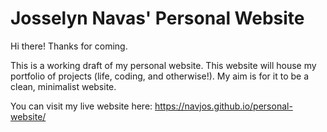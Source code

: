 # Josselyn Navas' Personal Website
Hi there! Thanks for coming. 

This is a working draft of my personal website. This website will house my portfolio of projects (life, coding, and otherwise!). 
My aim is for it to be a clean, minimalist website. 

You can visit my live website here:  https://navjos.github.io/personal-website/
